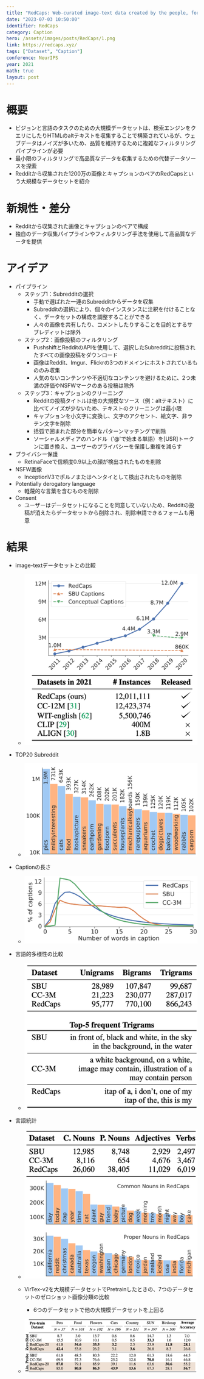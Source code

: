 ```yaml
---
title: "RedCaps: Web-curated image-text data created by the people, for the people"
date: "2023-07-03 10:50:00"
identifier: RedCaps
category: Caption
hero: /assets/images/posts/RedCaps/1.png
link: https://redcaps.xyz/
tags: ["Dataset", "Caption"]
conference: NeurIPS
year: 2021
math: true
layout: post
---
```


# 概要

- ビジョンと言語のタスクのための大規模データセットは、検索エンジンをクエリにしたりHTMLのaltテキストを収集することで構築されているが、ウェブデータはノイズが多いため、品質を維持するために複雑なフィルタリングパイプラインが必要
- 最小限のフィルタリングで高品質なデータを収集するための代替データソースを探索
- Redditから収集された1200万の画像とキャプションのペアのRedCapsという大規模なデータセットを紹介
<!--more-->

# 新規性・差分

- Redditから収集された画像とキャプションのペアで構成
- 独自のデータ収集パイプラインやフィルタリング手法を使用して高品質なデータを提供

# アイデア

- パイプライン
    - ステップ1：Subredditの選択
        - 手動で選ばれた一連のSubredditからデータを収集
        - Subredditの選択により、個々のインスタンスに注釈を付けることなく、データセットの構成を調整することができる
        - 人々の画像を共有したり、コメントしたりすることを目的とするサブレディットは除外
    - ステップ2：画像投稿のフィルタリング
        - PushshiftとRedditのAPIを使用して、選択したSubredditに投稿されたすべての画像投稿をダウンロード
        - 画像はReddit、Imgur、Flickrの3つのドメインにホストされているもののみ収集
        - 人気のないコンテンツや不適切なコンテンツを避けるために、2つ未満の評価やNSFWマークのある投稿は除外
    - ステップ3：キャプションのクリーニング
        - Redditの投稿タイトルは他の大規模なソース（例：altテキスト）に比べてノイズが少ないため、テキストのクリーニングは最小限
        - キャプションを小文字に変換し、文字のアクセント、絵文字、非ラテン文字を削除
        - 括弧で囲まれた部分を簡単なパターンマッチングで削除
        - ソーシャルメディアのハンドル（'@'で始まる単語）を[USR]トークンに置き換え、ユーザーのプライバシーを保護し重複を減らす
- プライバシー保護
    - RetinaFaceで信頼度0.9以上の顔が検出されたものを削除
- NSFW画像
    - InceptionV3でポルノまたはヘンタイとして検出されたものを削除
- Potentially derogatory language
    - 軽蔑的な言葉を含むものを削除
- Consent
    - ユーザーはデータセットになることを同意していないため、Redditの投稿が消えたらデータセットから削除され、削除申請できるフォームも用意

# 結果

- image-textデータセットとの比較
    - ![](/assets/images/posts/RedCaps/2.png)
    
- TOP20 Subreddit
    - ![](/assets/images/posts/RedCaps/3.png)
    
- Captionの長さ
    - ![](/assets/images/posts/RedCaps/4.png)
    
- 言語的多様性の比較
    - ![](/assets/images/posts/RedCaps/5.png)
    
- 言語統計
    - ![](/assets/images/posts/RedCaps/6.png)
    
    - VirTex-v2を大規模データセットでPretrainしたときの、7つのデータセットのゼロショット画像分類の比較
        - 6つのデータセットで他の大規模データセットを上回る
    - ![](/assets/images/posts/RedCaps/7.png)